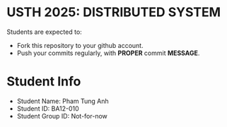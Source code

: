 USTH 2025: DISTRIBUTED SYSTEM
=====================================================

Students are expected to:
* Fork this repository to your github account.
* Push your commits regularly, with **PROPER** commit **MESSAGE**.


Student Info
=========================

* Student Name: Pham Tung Anh
* Student ID: BA12-010
* Student Group ID: Not-for-now
